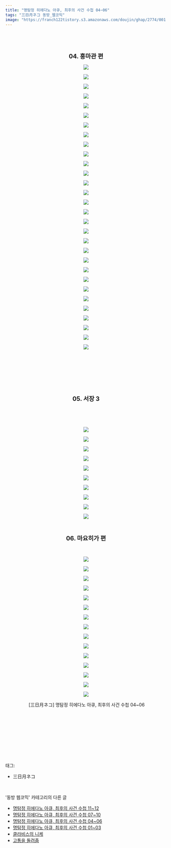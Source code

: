 ```yaml
---
title: "명탐정 히에다노 아큐, 최후의 사건 수첩 04~06"
tags: "三日月ネコ 동방_웹코믹"
image: "https://franch122tistory.s3.amazonaws.com/doujin/ghap/2774/001.jpg"
---
```

<div class="article">
<p style="text-align: center; clear: none; float: none;"><br/></p>
<p style="text-align: center; clear: none; float: none;"><br/></p>
<p style="text-align: center; clear: none; float: none;"><b><span style="font-size: 14pt;">04. 홍마관 편</span></b></p>
<p style="text-align: center; clear: none; float: none;"><img src="{{ site.imgserver8 }}/ghap/2774/001.jpg"/></p>
<p style="text-align: center; clear: none; float: none;"><img src="{{ site.imgserver8 }}/ghap/2774/002.jpg"/></p>
<p style="text-align: center; clear: none; float: none;"><img src="{{ site.imgserver8 }}/ghap/2774/003.jpg"/></p>
<p style="text-align: center; clear: none; float: none;"><img src="{{ site.imgserver8 }}/ghap/2774/004.jpg"/></p>
<p style="text-align: center; clear: none; float: none;"><img src="{{ site.imgserver8 }}/ghap/2774/005.jpg"/></p>
<p style="text-align: center; clear: none; float: none;"><img src="{{ site.imgserver8 }}/ghap/2774/006.jpg"/></p>
<p style="text-align: center; clear: none; float: none;"><img src="{{ site.imgserver8 }}/ghap/2774/007.jpg"/></p>
<p style="text-align: center; clear: none; float: none;"><img src="{{ site.imgserver8 }}/ghap/2774/008.jpg"/></p>
<p style="text-align: center; clear: none; float: none;"><img src="{{ site.imgserver8 }}/ghap/2774/009.jpg"/></p>
<p style="text-align: center; clear: none; float: none;"><img src="{{ site.imgserver8 }}/ghap/2774/010.jpg"/></p>
<p style="text-align: center; clear: none; float: none;"><img src="{{ site.imgserver8 }}/ghap/2774/011.jpg"/></p>
<p style="text-align: center; clear: none; float: none;"><img src="{{ site.imgserver8 }}/ghap/2774/012.jpg"/></p>
<p style="text-align: center; clear: none; float: none;"><img src="{{ site.imgserver8 }}/ghap/2774/013.jpg"/></p>
<p style="text-align: center; clear: none; float: none;"><img src="{{ site.imgserver8 }}/ghap/2774/014.jpg"/></p>
<p style="text-align: center; clear: none; float: none;"><img src="{{ site.imgserver8 }}/ghap/2774/015.jpg"/></p>
<p style="text-align: center; clear: none; float: none;"><img src="{{ site.imgserver8 }}/ghap/2774/016.jpg"/></p>
<p style="text-align: center; clear: none; float: none;"><img src="{{ site.imgserver8 }}/ghap/2774/017.jpg"/></p>
<p style="text-align: center; clear: none; float: none;"><img src="{{ site.imgserver8 }}/ghap/2774/018.jpg"/></p>
<p style="text-align: center; clear: none; float: none;"><img src="{{ site.imgserver8 }}/ghap/2774/019.jpg"/></p>
<p style="text-align: center; clear: none; float: none;"><img src="{{ site.imgserver8 }}/ghap/2774/020.jpg"/></p>
<p style="text-align: center; clear: none; float: none;"><img src="{{ site.imgserver8 }}/ghap/2774/021.jpg"/></p>
<p style="text-align: center; clear: none; float: none;"><img src="{{ site.imgserver8 }}/ghap/2774/022.jpg"/></p>
<p style="text-align: center; clear: none; float: none;"><img src="{{ site.imgserver8 }}/ghap/2774/023.jpg"/></p>
<p style="text-align: center; clear: none; float: none;"><img src="{{ site.imgserver8 }}/ghap/2774/024.jpg"/></p>
<p style="text-align: center; clear: none; float: none;"><img src="{{ site.imgserver8 }}/ghap/2774/025.jpg"/></p>
<p style="text-align: center; clear: none; float: none;"><img src="{{ site.imgserver8 }}/ghap/2774/026.jpg"/></p>
<p style="text-align: center; clear: none; float: none;"><img src="{{ site.imgserver8 }}/ghap/2774/027.jpg"/></p>
<p style="text-align: center; clear: none; float: none;"><img src="{{ site.imgserver8 }}/ghap/2774/028.jpg"/></p>
<p style="text-align: center; clear: none; float: none;"><img src="{{ site.imgserver8 }}/ghap/2774/029.jpg"/></p>
<p style="text-align: center; clear: none; float: none;"><img src="{{ site.imgserver8 }}/ghap/2774/030.jpg"/></p>
<p style="text-align: center; clear: none; float: none;"><br/></p>
<p style="text-align: center; clear: none; float: none;"><br/></p>
<p style="text-align: center; clear: none; float: none;"><br/></p>
<p style="text-align: center; clear: none; float: none;"><br/></p>
<p style="text-align: center; clear: none; float: none;"><span style="font-size: 14pt;"><b>05. 서장 3</b></span></p>
<p style="text-align: center; clear: none; float: none;"><br/></p>
<p style="text-align: center; clear: none; float: none;"><br/></p>
<p style="text-align: center; clear: none; float: none;"><img src="{{ site.imgserver8 }}/ghap/2774/031.jpg"/></p>
<p style="text-align: center; clear: none; float: none;"><img src="{{ site.imgserver8 }}/ghap/2774/032.jpg"/></p>
<p style="text-align: center; clear: none; float: none;"><img src="{{ site.imgserver8 }}/ghap/2774/033.jpg"/></p>
<p style="text-align: center; clear: none; float: none;"><img src="{{ site.imgserver8 }}/ghap/2774/034.jpg"/></p>
<p style="text-align: center; clear: none; float: none;"><img src="{{ site.imgserver8 }}/ghap/2774/035.jpg"/></p>
<p style="text-align: center; clear: none; float: none;"><img src="{{ site.imgserver8 }}/ghap/2774/036.jpg"/></p>
<p style="text-align: center; clear: none; float: none;"><img src="{{ site.imgserver8 }}/ghap/2774/037.jpg"/></p>
<p style="text-align: center; clear: none; float: none;"><img src="{{ site.imgserver8 }}/ghap/2774/038.jpg"/></p>
<p style="text-align: center; clear: none; float: none;"><img src="{{ site.imgserver8 }}/ghap/2774/039.jpg"/></p>
<p style="text-align: center; clear: none; float: none;"><img src="{{ site.imgserver8 }}/ghap/2774/040.jpg"/></p>
<p style="text-align: center; clear: none; float: none;"><br/></p>
<p style="text-align: center; clear: none; float: none;"><b><span style="font-size: 14pt;">06. 마요히가 편</span><br/></b></p>
<p style="text-align: center; clear: none; float: none;"><br/></p>
<p style="text-align: center; clear: none; float: none;"><img src="{{ site.imgserver8 }}/ghap/2774/041.jpg"/></p>
<p style="text-align: center; clear: none; float: none;"><img src="{{ site.imgserver8 }}/ghap/2774/042.jpg"/></p>
<p style="text-align: center; clear: none; float: none;"><img src="{{ site.imgserver8 }}/ghap/2774/043.jpg"/></p>
<p style="text-align: center; clear: none; float: none;"><img src="{{ site.imgserver8 }}/ghap/2774/044.jpg"/></p>
<p style="text-align: center; clear: none; float: none;"><img src="{{ site.imgserver8 }}/ghap/2774/045.jpg"/></p>
<p style="text-align: center; clear: none; float: none;"><img src="{{ site.imgserver8 }}/ghap/2774/046.jpg"/></p>
<p style="text-align: center; clear: none; float: none;"><img src="{{ site.imgserver8 }}/ghap/2774/047.jpg"/></p>
<p style="text-align: center; clear: none; float: none;"><img src="{{ site.imgserver8 }}/ghap/2774/048.jpg"/></p>
<p style="text-align: center; clear: none; float: none;"><img src="{{ site.imgserver8 }}/ghap/2774/049.jpg"/></p>
<p style="text-align: center; clear: none; float: none;"><img src="{{ site.imgserver8 }}/ghap/2774/050.jpg"/></p>
<p style="text-align: center; clear: none; float: none;"><img src="{{ site.imgserver8 }}/ghap/2774/051.jpg"/></p>
<p style="text-align: center; clear: none; float: none;"><img src="{{ site.imgserver8 }}/ghap/2774/052.jpg"/></p>
<p style="text-align: center; clear: none; float: none;"><img src="{{ site.imgserver8 }}/ghap/2774/053.jpg"/></p>
<p style="text-align: center; clear: none; float: none;"><img src="{{ site.imgserver8 }}/ghap/2774/054.jpg"/></p>
<p style="text-align: center; clear: none; float: none;"><img src="{{ site.imgserver8 }}/ghap/2774/055.jpg"/></p>
<p style="text-align: center; clear: none; float: none;"> [三日月ネコ] 명탐정 히에다노 아큐, 최후의 사건 수첩 04~06</p>
<p style="text-align: center; clear: none; float: none;"><br/></p>
<p style="text-align: center; clear: none; float: none;"><br/></p>
<p style="text-align: center; clear: none; float: none;"><br/></p>
<p><br/></p>
</div><br/>
<div class="tagTrail">
<p>태그: </p>
<ul>
<li>三日月ネコ</li>
</ul>
</div><br/>
<div class="another">
<p>'동방 웹코믹' 카테고리의 다른 글</p>
<ul>
<li><a href="/ghap_2776">명탐정 히에다노 아큐, 최후의 사건 수첩 11~12</a></li>
<li><a href="/ghap_2775">명탐정 히에다노 아큐, 최후의 사건 수첩 07~10</a></li>
<li><a href="/ghap_2774">명탐정 히에다노 아큐, 최후의 사건 수첩 04~06</a></li>
<li><a href="/ghap_2773">명탐정 히에다노 아큐, 최후의 사건 수첩 01~03</a></li>
<li><a href="/ghap_2756">클라비스의 니케</a></li>
<li><a href="/ghap_2730">고통을 돌려줌</a></li>
</ul>
</div><br/>
<div class="cb_module cb_fluid">
<div class="cb_wrt cb_profile">
</div><!-- commentList close -->
</div><br/>
